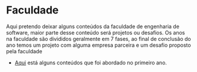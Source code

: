 # Faculdade

Aqui pretendo deixar alguns conteúdos da faculdade de engenharia de software, maior parte desse conteúdo será projetos ou desafios. Os anos na faculdade são divididos geralmente em 7 fases, ao final de conclusão do ano temos um projeto com alguma empresa parceira e um desafio proposto pela faculdade

- [Aqui](https://github.com/owilliangoncalves/faculdade/blob/main/primeiroAno)
  está alguns conteúdos que foi abordado no primeiro ano.
